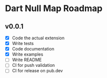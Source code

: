 # Dart Null Map Roadmap

## v0.0.1

- [X] Code the actual extension
- [X] Write tests
- [X] Code documentation
- [X] Write examples
- [ ] Write README
- [ ] CI for push validation
- [ ] CI for release on pub.dev
